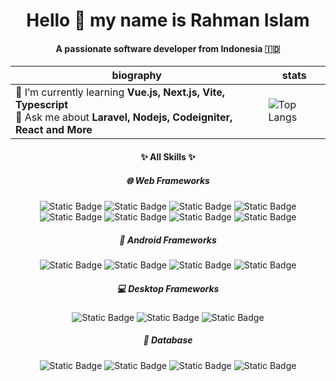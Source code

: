 <h1 align="center">
   Hello 👋 my name is <b>Rahman Islam</b>
</h1>

<div align="center">

<h4>A passionate software developer from Indonesia 🇮🇩</h4>


| biography                                                                                                                           | stats                                                                                                        |
|-------------------------------------------------------------------------------------------------------------------------------------|--------------------------------------------------------------------------------------------------------------|
| 🌱 I’m currently learning **Vue.js, Next.js, Vite, Typescript**</br> 💬 Ask me about **Laravel, Nodejs, Codeigniter, React and More** | ![Top Langs](https://github-readme-stats.vercel.app/api/top-langs/?username=RahmanIslamIen&theme=tokyonight) |

<h4>✨ All Skills ✨</h4>

<h5>🌐 Web Frameworks</h5>

![Static Badge](https://img.shields.io/badge/Laravel-F4F6FF?style=flat&logo=laravel&logoColor=white&labelColor=F53003)
![Static Badge](https://img.shields.io/badge/Vite-F4F6FF?style=flat&logo=vite&logoColor=%23646CFF&labelColor=%231B1B1B)
![Static Badge](https://img.shields.io/badge/Node.js-F4F6FF?style=flat&logo=nodedotjs&logoColor=white&labelColor=%2350BF29)
![Static Badge](https://img.shields.io/badge/Next.js-F4F6FF?style=flat&logo=nextdotjs&logoColor=white&labelColor=%23000000)
![Static Badge](https://img.shields.io/badge/React-F4F6FF?style=flat&logo=react&logoColor=white&labelColor=%2300BCFF)
![Static Badge](https://img.shields.io/badge/Vue.js-F4F6FF?style=flat&logo=vuedotjs&logoColor=white&labelColor=%2342D392)
![Static Badge](https://img.shields.io/badge/Nuxt.js-F4F6FF?style=flat&logo=nuxt&logoColor=%2300DC82&labelColor=%230E172C)
![Static Badge](https://img.shields.io/badge/Tailwind.css-F4F6FF?style=flat&logo=tailwindcss&logoColor=white&labelColor=%2300BCFF)

<h5>📱 Android Frameworks</h5>

![Static Badge](https://img.shields.io/badge/Android-F4F6FF?style=flat&logo=android&logoColor=white&labelColor=%233DDC84)
![Static Badge](https://img.shields.io/badge/Flutter-F4F6FF?style=flat&logo=flutter&logoColor=%2300AEEF&labelColor=%2302569B)
![Static Badge](https://img.shields.io/badge/Kotlin-F4F6FF?style=flat&logo=kotlin&logoColor=white&labelColor=%237F52FF)
![Static Badge](https://img.shields.io/badge/Jetpack%20Compose-F4F6FF?style=flat&logo=jetpackcompose&logoColor=white&labelColor=%234285F4)

<h5>💻 Desktop Frameworks</h5>

![Static Badge](https://img.shields.io/badge/Electron-F4F6FF?style=flat&logo=electron&logoColor=black&labelColor=%239FEAF9)
![Static Badge](https://img.shields.io/badge/Neatbeans-F4F6FF?style=flat&logo=apachenetbeanside&logoColor=white&labelColor=%232E90E9)
![Static Badge](https://img.shields.io/badge/Qt-F4F6FF?style=flat&logo=qt&logoColor=white&labelColor=%2341CD52)


<h5>💾 Database</h5>
    
![Static Badge](https://img.shields.io/badge/Supabase-F4F6FF?style=flat&logo=supabase&labelColor=gray)
![Static Badge](https://img.shields.io/badge/MySql-F4F6FF?style=flat&logo=mysql&logoColor=yellow&labelColor=4479A1)
![Static Badge](https://img.shields.io/badge/Mongo%20DB-F4F6FF?style=flat&logo=mongodb&logoColor=%2300ED64&labelColor=%23001E2B)
![Static Badge](https://img.shields.io/badge/Firebase-F4F6FF?style=flat&logo=firebase&logoColor=%23FECD28&labelColor=%23F68304)

</div>

